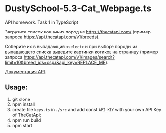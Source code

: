 # DustySchool-5.3-Cat_Webpage.ts
API homework. Task 1 in TypeScript

Загрузите список кошачьих пород из https://thecatapi.com/ (пример запроса https://api.thecatapi.com/v1/breeds).

Соберите их в выпадающий `<select>` и при выборе породы из выпадающего списка выведите картинки котиков на страницу (пример запроса https://api.thecatapi.com/v1/images/search?limit=10&breed_ids=cspa&api_key=REPLACE_ME).

[Документация API](https://developers.thecatapi.com/view-account/ylX4blBYT9FaoVd6OhvR?report=bOoHBz-8t).

## Usage:

1. git clone
2. npm install
3. create file `keys.ts` in `./src` and add const `API_KEY` with your own API Key of TheCatApi;
4. npm run build
5. npm start
